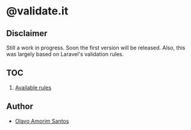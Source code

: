 # @validate.it

## Disclaimer

Still a work in progress. Soon the first version will be released. Also, this was largely based on Laravel's validation rules.

## TOC

1. [Available rules](/rules/)

## Author

- [Olavo Amorim Santos](https://github.com/olavoasantos/)
